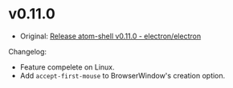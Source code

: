 # v0.11.0

* Original: [Release atom-shell v0.11.0 - electron/electron](https://github.com/electron/electron/releases/tag/v0.11.0)

Changelog:

* Feature compelete on Linux.
* Add `accept-first-mouse` to BrowserWindow's creation option.
